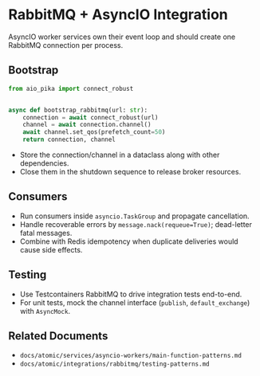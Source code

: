 # RabbitMQ + AsyncIO Integration

AsyncIO worker services own their event loop and should create one RabbitMQ connection per process.

## Bootstrap

```python
from aio_pika import connect_robust


async def bootstrap_rabbitmq(url: str):
    connection = await connect_robust(url)
    channel = await connection.channel()
    await channel.set_qos(prefetch_count=50)
    return connection, channel
```

- Store the connection/channel in a dataclass along with other dependencies.
- Close them in the shutdown sequence to release broker resources.

## Consumers

- Run consumers inside `asyncio.TaskGroup` and propagate cancellation.
- Handle recoverable errors by `message.nack(requeue=True)`; dead-letter fatal messages.
- Combine with Redis idempotency when duplicate deliveries would cause side effects.

## Testing

- Use Testcontainers RabbitMQ to drive integration tests end-to-end.
- For unit tests, mock the channel interface (`publish`, `default_exchange`) with `AsyncMock`.

## Related Documents

- `docs/atomic/services/asyncio-workers/main-function-patterns.md`
- `docs/atomic/integrations/rabbitmq/testing-patterns.md`
